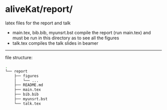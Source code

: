 # aliveKat/report/

latex files for the report and talk

- main.tex, bib.bib, myunsrt.bst compile the report (run main.tex) and must be run in this directory as to see all the figures
- talk.tex compiles the talk slides in beamer

---
file structure:
```bash
.
└── report
    ├── figures
    │   └── ...
    ├── README.md
    ├── main.tex
    ├── bib.bib
    ├── myunsrt.bst
    └── talk.tex
```
